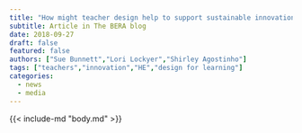 ```yaml
---
title: "How might teacher design help to support sustainable innovation in higher education?"
subtitle: Article in The BERA blog
date: 2018-09-27
draft: false
featured: false
authors: ["Sue Bunnett","Lori Lockyer","Shirley Agostinho"]
tags: ["teachers","innovation","HE","design for learning"]
categories:
  - news
  - media
---
```


{{< include-md "body.md" >}}